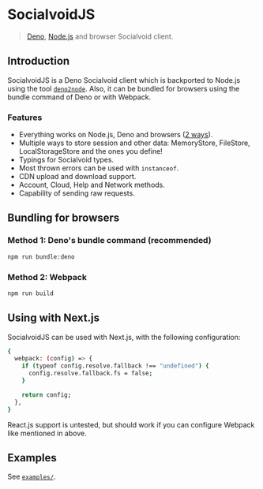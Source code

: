 # SocialvoidJS

> [Deno](https://deno.land), [Node.js](https://nodejs.org) and browser
> Socialvoid client.

## Introduction

SocialvoidJS is a Deno Socialvoid client which is backported to Node.js using
the tool [`deno2node`](https://github.com/fromdeno/deno2node). Also, it can be
bundled for browsers using the bundle command of Deno or with Webpack.

### Features

- Everything works on Node.js, Deno and browsers
  ([2 ways](#bundling-for-browsers)).
- Multiple ways to store session and other data: MemoryStore, FileStore,
  LocalStorageStore and the ones you define!
- Typings for Socialvoid types.
- Most thrown errors can be used with `instanceof`.
- CDN upload and download support.
- Account, Cloud, Help and Network methods.
- Capability of sending raw requests.

## Bundling for browsers

### Method 1: Deno's bundle command (recommended)

```bash
npm run bundle:deno
```

### Method 2: Webpack

```bash
npm run build
```

## Using with Next.js

SocialvoidJS can be used with Next.js, with the following configuration:

```bash
{
  webpack: (config) => {
    if (typeof config.resolve.fallback !== "undefined") {
      config.resolve.fallback.fs = false;
    }

    return config;
  },
}
```

React.js support is untested, but should work if you can configure Webpack like mentioned in above.

## Examples

See [`examples/`](./examples).
